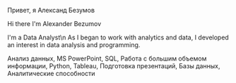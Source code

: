 Привет, я Александ Безумов

Hi there I'm Alexander Bezumov

I'm a Data Analyst\n
As I began to work with analytics and data, I developed an interest in data analysis and programming.

Анализ данных, MS PowerPoint, SQL, Работа с большим объемом информации, Python, Tableau, Подготовка презентаций, Базы данных, Аналитические способности
<!--
**sashbez/sashbez** is a ✨ _special_ ✨ repository because its `README.md` (this file) appears on your GitHub profile.

Here are some ideas to get you started:

- 🔭 I’m currently working on ...
- 🌱 I’m currently learning ...
- 👯 I’m looking to collaborate on ...
- 🤔 I’m looking for help with ...
- 💬 Ask me about ...
- 📫 How to reach me: ...
- 😄 Pronouns: ...
- ⚡ Fun fact: ...
-->
